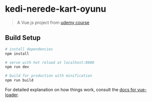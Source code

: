 # kedi-nerede-kart-oyunu

> A Vue.js project from [udemy course](https://www.udemy.com/course/sifirdan-ileri-seviye-vuejs-2-vuex-vue-router-egitim-seti/)

## Build Setup

``` bash
# install dependencies
npm install

# serve with hot reload at localhost:8080
npm run dev

# build for production with minification
npm run build
```

For detailed explanation on how things work, consult the [docs for vue-loader](http://vuejs.github.io/vue-loader).

